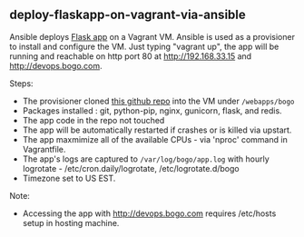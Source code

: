 ## deploy-flaskapp-on-vagrant-via-ansible

Ansible deploys [Flask app](https://github.com/Einsteinish/bogo_random_text_redis) on a Vagrant VM. 
Ansible is used as a provisioner to install and configure the VM. 
Just typing "vagrant up", the app will be running and reachable on 
http port 80 at http://192.168.33.15 and http://devops.bogo.com.

Steps:
  - The provisioner cloned [this github repo](https://github.com/Einsteinish/bogo_random_text_redis) into the VM under `/webapps/bogo`
  - Packages installed : git, python-pip, nginx, gunicorn, flask, and redis.
  - The app code in the repo not touched
  - The app will be automatically restarted if crashes or is killed via upstart.
  - The app maxmimize all of the available CPUs - via 'nproc' command in Vagrantfile.
  - The app's logs are captured to `/var/log/bogo/app.log` with hourly logrotate - /etc/cron.daily/logrotate, /etc/logrotate.d/bogo
  - Timezone set to US EST.

Note:
  - Accessing the app with http://devops.bogo.com requires /etc/hosts setup in hosting machine.
